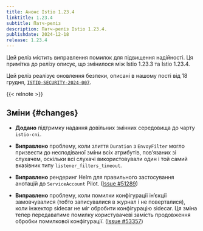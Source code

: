 ```yaml
---
title: Анонс Istio 1.23.4
linktitle: 1.23.4
subtitle: Патч-реліз
description: Патч-реліз Istio 1.23.4.
publishdate: 2024-12-18
release: 1.23.4
---
```


Цей реліз містить виправлення помилок для підвищення надійності. Ця примітка до релізу описує, що змінилося між Istio 1.23.3 та Istio 1.23.4.

Цей реліз реалізує оновлення безпеки, описані в нашому пості від 18 грудня, [`ISTIO-SECURITY-2024-007`](/news/security/istio-security-2024-007).

{{< relnote >}}

## Зміни {#changes}

- **Додано** підтримку надання довільних змінних середовища до чарту `istio-cni`.

- **Виправлено** проблему, коли злиття `Duration` з `EnvoyFilter` могло призвести до несподіваної зміни всіх атрибутів, повʼязаних зі слухачем, оскільки всі слухачі використовували один і той самий вказівник типу `listener_filters_timeout`.

- **Виправлено** рендеринг Helm для правильного застосування анотацій до `ServiceAccount` Pilot.
  ([Issue #51289](https://github.com/istio/istio/issues/51289))

- **Виправлено** проблему, коли помилки конфігурації інʼєкції замовчувалися (тобто записувалися в журнал і не поверталися), коли інжектор sidecar не міг обробити конфігурацію sidecar. Ця зміна тепер передаватиме помилку користувачеві замість продовження обробки помилкової конфігурації.  ([Issue #53357](https://github.com/istio/istio/issues/53357))
